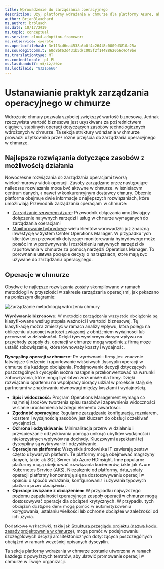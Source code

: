 ```yaml
---
title: Wprowadzenie do zarządzania operacyjnego
description: Użyj platformy wdrażania w chmurze dla platformy Azure, aby poznać różne przejścia, które należy wykonać, aby umożliwić zarządzanie operacyjną w chmurze.
author: BrianBlanchard
ms.author: brblanch
ms.date: 10/17/2019
ms.topic: conceptual
ms.service: cloud-adoption-framework
ms.subservice: operate
ms.openlocfilehash: 3e1134d6ea4538a6b0f4c26418c0009d3810a25a
ms.sourcegitcommit: 60d8b863d431b5d7c005f2f14488620b6c4c49be
ms.translationtype: MT
ms.contentlocale: pl-PL
ms.lasthandoff: 05/12/2020
ms.locfileid: "83216660"
---
```

# <a name="establish-operational-management-practices-in-the-cloud"></a>Ustanawianie praktyk zarządzania operacyjnego w chmurze

Wdrożenie chmury pozwala szybciej zwiększyć wartość biznesową. Jednak rzeczywista wartość biznesowa jest uzyskiwana za pośrednictwem ciągłych, stabilnych operacji dotyczących zasobów technologicznych wdrożonych w chmurze. Ta sekcja struktury wdrażania w chmurze prowadzi użytkownika przez różne przejścia do zarządzania operacyjnego w chmurze.

## <a name="actionable-best-practices"></a>Najlepsze rozwiązania dotyczące zasobów z możliwością działania

Nowoczesne rozwiązania do zarządzania operacjami tworzą wielochmurowy widok operacji. Zasoby zarządzane przez następujące najlepsze rozwiązania mogą być aktywne w chmurze, w istniejącym centrum danych, a nawet w konkurencyjnym dostawcy chmury. Obecnie platforma obejmuje dwie informacje o najlepszych rozwiązaniach, które umożliwiają Przewodnik zarządzania operacjami w chmurze:

- [Zarządzanie serwerem Azure](./azure-server-management/index.md): Przewodnik dołączania umożliwiający dołączenie natywnych narzędzi i usług w chmurze wymaganych do zarządzania operacjami.
- [Monitorowanie hybrydowe](./monitor/index.md): wielu klientów wprowadziło już znaczną inwestycję w System Center Operations Manager. W przypadku tych klientów ten przewodnik dotyczący monitorowania hybrydowego może pomóc im w porównywaniu i rozróżnieniu natywnych narzędzi do raportowania w chmurze za pomocą narzędzi Operations Manager. To porównanie ułatwia podjęcie decyzji o narzędziach, które mają być używane do zarządzania operacyjnego.

## <a name="cloud-operations"></a>Operacje w chmurze

Obydwie te najlepsze rozwiązania zostały skompilowane w ramach metodologii w przyszłości w zakresie zarządzania operacjami, jak pokazano na poniższym diagramie:

<!-- cSpell:ignore caf -->

![Zarządzanie metodologią wdrożenia chmury](../_images/manage/caf-manage.png)

**Wyrównanie biznesowe:** W metodzie zarządzania wszystkie obciążenia są klasyfikowane według stopnia ważności i wartości biznesowej. Tę klasyfikację można zmierzyć w ramach analizy wpływu, która polega na obliczeniu utraconej wartości związanej z obniżeniem wydajności lub przerwami w działalności. Dzięki tym wymiernym danym wpływu na przychody zespoły ds. operacji w chmurze mogą wspólnie z firmą może ustalić zobowiązanie, które równoważy koszty i wydajność.

**Dyscypliny operacji w chmurze:** Po wyrównaniu firmy jest znacznie łatwiejsze śledzenie i raportowanie właściwych dyscyplin operacji w chmurze dla każdego obciążenia. Podejmowanie decyzji dotyczących poszczególnych dyscyplin można następnie przekonwertować na warunki zobowiązania, które mogą być łatwo zrozumiałe dla firmy. Dzięki rozwiązaniu opartemu na współpracy biorący udział w projekcie stają się partnerami w znajdowaniu równowagi między kosztami i wydajnością.

- **Spis i widoczność:** Program Operations Management wymaga co najmniej środków tworzenia spisu zasobów i zapewnienia widoczności w stanie uruchomienia każdego elementu zawartości.
- **Zgodność operacyjna:** Regularne zarządzanie konfiguracją, rozmiarem, kosztem i wydajnością zasobów jest kluczem do obsługi oczekiwań wydajności.
- **Ochrona i odzyskiwanie:** Minimalizacja przerw w działaniu i przyspieszanie odzyskiwania pomaga uniknąć ubytków wydajności i niekorzystnych wpływów na dochody. Kluczowymi aspektami tej dyscypliny są wykrywanie i odzyskiwanie.
- **Operacje na platformie:** Wszystkie środowiska IT zawierają zestaw często używanych platform. Te platformy mogą obejmować magazyny danych, takie jak SQL Server lub Azure HDInsight. Inne popularne platformy mogą obejmować rozwiązania kontenerów, takie jak Azure Kubernetes Service (AKS). Niezależnie od platformy, data_spłaty operacji platformy koncentrują się na dostosowywaniu operacji w oparciu o sposób wdrażania, konfigurowania i używania typowych platform przez obciążenia.
- **Operacje związane z obciążeniem:** W przypadku najwyższego poziomu zapadalności operacyjnego zespoły operacji w chmurze mogą dostosowywać operacje dla obciążeń krytycznych. W przypadku tych obciążeń dostępne dane mogą pomóc w automatyzowaniu korygowania, ustalaniu wielkości lub ochronie obciążeń w zależności od ich użycia.

Dodatkowe wskazówki, takie jak [Struktura przeglądu projektu (nazwa kodu: zasady projektowania w chmurze)](https://docs.microsoft.com/azure/architecture/framework/resiliency/overview), mogą pomóc w podejmowaniu szczegółowych decyzji architektonicznych dotyczących poszczególnych obciążeń w ramach wcześniej opisanych dyscyplin.

Ta sekcja platformy wdrażania w chmurze zostanie utworzona w ramach każdego z powyższych tematów, aby ułatwić promowanie operacji w chmurze w Twojej organizacji.
